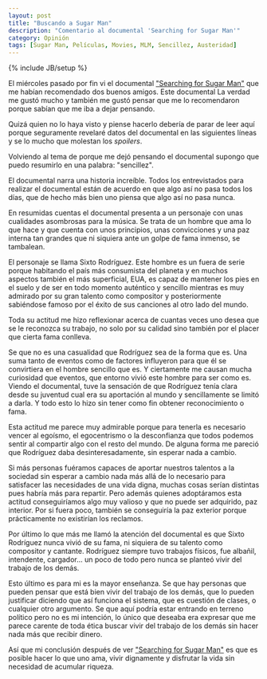 ```yaml
---
layout: post
title: "Buscando a Sugar Man"
description: "Comentario al documental 'Searching for Sugar Man'"
category: Opinión
tags: [Sugar Man, Películas, Movies, MLM, Sencillez, Austeridad]
---
```

{% include JB/setup %}

El miércoles pasado por fin vi el documental ["Searching for Sugar Man"](http://oscar.go.com/nominees/documentary-feature/searching-for-sugar-man) que me habían recomendado dos buenos amigos. Este documental La verdad me gustó mucho y también me gustó pensar que me lo recomendaron porque sabían que me iba a dejar pensando.

Quizá quien no lo haya visto y piense hacerlo debería de parar de leer aquí porque seguramente revelaré datos del documental en las siguientes líneas y se lo mucho que molestan los *spoilers*.

Volviendo al tema de porque me dejó pensando el documental supongo que puedo resumirlo en una palabra: "sencillez".

El documental narra una historia increíble. Todos los entrevistados para realizar el documental están de acuerdo en que algo así no pasa todos los días, que de hecho más bien uno piensa que algo así no pasa nunca.

En resumidas cuentas el documental presenta a un personaje con unas cualidades asombrosas para la música. Se trata de un hombre que ama lo que hace y que cuenta con unos principios, unas convicciones y una paz interna tan grandes que ni siquiera ante un golpe de fama inmenso, se tambalean.

El personaje se llama Sixto Rodríguez. Este hombre es un fuera de serie porque habitando el país más consumista del planeta y en muchos aspectos también el más superficial, EUA, es capaz de mantener los pies en el suelo y de ser en todo momento auténtico y sencillo mientras es muy admirado por su gran talento como compositor y posteriormente sabiéndose famoso por el éxito de sus canciones al otro lado del mundo.

Toda su actitud me hizo reflexionar acerca de cuantas veces uno desea que se le reconozca su trabajo, no solo por su calidad sino también por el placer que cierta fama conlleva.

Se que no es una casualidad que Rodríguez sea de la forma que es. Una suma tanto de eventos como de factores influyeron para que él se convirtiera en el hombre sencillo que es. Y ciertamente me causan mucha curiosidad que eventos, que entorno vivió este hombre para ser como es. Viendo el documental, tuve la sensación de que Rodríguez tenía clara desde su juventud cual era su aportación al mundo y sencillamente se limitó a darla. Y todo esto lo hizo sin tener como fin obtener reconocimiento o fama.

Esta actitud me parece muy admirable porque para tenerla es necesario vencer al egoísmo, el egocentrismo o la desconfianza que todos podemos sentir al compartir algo con el resto del mundo. De alguna forma me pareció que Rodríguez daba desinteresadamente, sin esperar nada a cambio.

Si más personas fuéramos capaces de aportar nuestros talentos a la sociedad sin esperar a cambio nada más allá de lo necesario para satisfacer las necesidades de una vida digna, muchas cosas serían distintas pues habría más para repartir. Pero además quienes adoptáramos esta actitud conseguiríamos algo muy valioso y que no puede ser adquirido, paz interior. Por si fuera poco, también se conseguiría la paz exterior porque prácticamente no existirían los reclamos.

Por último lo que más me llamó la atención del documental es que Sixto Rodríguez nunca vivió de su fama, ni siquiera de su talento como compositor y cantante. Rodríguez siempre tuvo trabajos físicos, fue albañil, intendente, cargador... un poco de todo pero nunca se planteó vivir del trabajo de los demás. 

Esto último es para mi es la mayor enseñanza. Se que hay personas que pueden pensar que está bien vivir del trabajo de los demás, que lo pueden justificar diciendo que así funciona el sistema, que es cuestión de clases, o cualquier otro argumento. Se que aquí podría estar entrando en terreno político pero no es mi intención, lo único que deseaba era expresar que me parece carente de toda ética  buscar vivir del trabajo de los demás sin hacer nada más que recibir dinero.

Así que mi conclusión después de ver ["Searching for Sugar Man"](http://oscar.go.com/nominees/documentary-feature/searching-for-sugar-man) es que es posible hacer lo que uno ama, vivir dignamente y disfrutar la vida sin necesidad de acumular riqueza.


